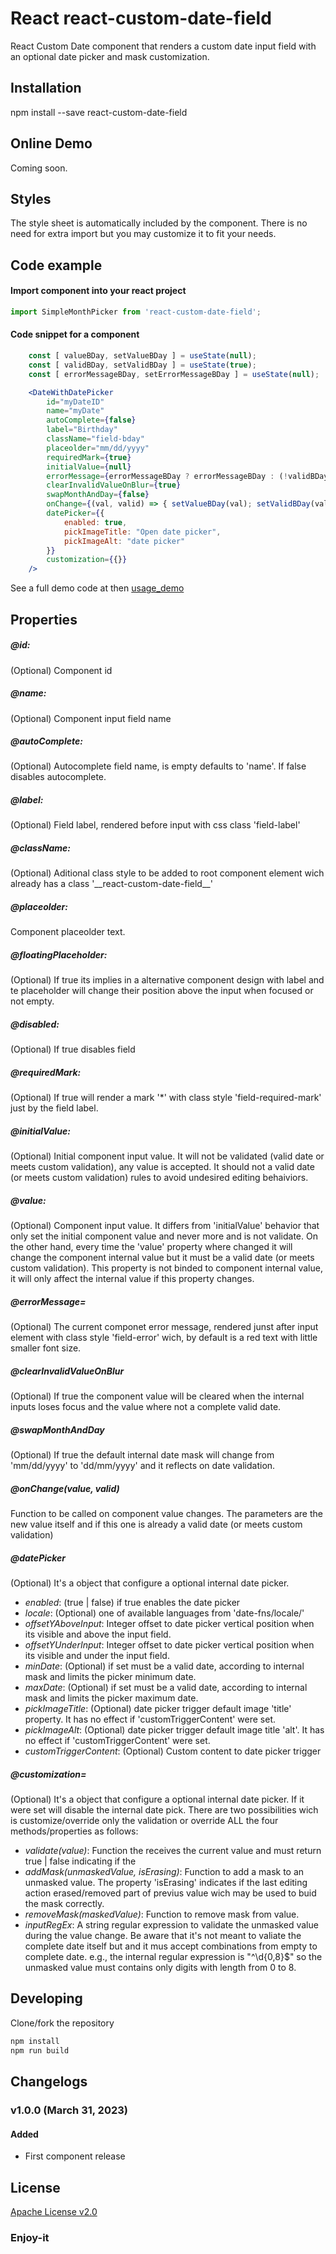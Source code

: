 # React react-custom-date-field

React Custom Date component that renders a custom date input field with an optional date picker and mask customization.

## Installation

npm install --save react-custom-date-field

## Online Demo

Coming soon.

## Styles

The style sheet is automatically included by the component. There is no need for extra import but you may customize it to fit your needs.

## Code example

#### Import component into your react project

```jsx
import SimpleMonthPicker from 'react-custom-date-field';
```

#### Code snippet for a component

```jsx
    const [ valueBDay, setValueBDay ] = useState(null);
    const [ validBDay, setValidBDay ] = useState(true);
    const [ errorMessageBDay, setErrorMessageBDay ] = useState(null);

    <DateWithDatePicker
        id="myDateID"
        name="myDate"
        autoComplete={false}
        label="Birthday"
        className="field-bday"
        placeolder="mm/dd/yyyy"
        requiredMark={true}
        initialValue={null}
        errorMessage={errorMessageBDay ? errorMessageBDay : (!validBDay ? "Invalid value" : "")}
        clearInvalidValueOnBlur={true}
        swapMonthAndDay={false}
        onChange={(val, valid) => { setValueBDay(val); setValidBDay(valid); }}
        datePicker={{ 
            enabled: true,
            pickImageTitle: "Open date picker",
            pickImageAlt: "date picker"
        }}
        customization={{}}
    />
```

See a full demo code at then [usage_demo](https://github.com/dsjsantos/react-custom-date-field/tree/main/usage_demo)

## Properties

##### @id:
(Optional) Component id

##### @name:
(Optional) Component input field name

##### @autoComplete:
(Optional) Autocomplete field name, is empty defaults to 'name'. If false disables autocomplete.

##### @label:
(Optional) Field label, rendered before input with css class 'field-label'

##### @className:
(Optional) Aditional class style to be added to root component element wich already has a class '\_\_react-custom-date-field__'

##### @placeolder:
Component placeolder text.

##### @floatingPlaceholder:
(Optional) If true its implies in a alternative component design with label and te placeholder will change their position above the input when focused or not empty.

##### @disabled:
(Optional) If true disables field

##### @requiredMark:
(Optional) If true will render a mark '*' with class style 'field-required-mark' just by the field label.

##### @initialValue:
(Optional) Initial component input value. It will not be validated (valid date or meets custom validation), any value is accepted. It should not a valid date (or meets custom validation) rules to avoid undesired editing behaiviors.

##### @value:
(Optional) Component input value. It differs from 'initialValue' behavior that only set the initial component value and never more and is not validate. On the other hand, every time the 'value' property where changed it will change the component internal value but it must be a valid date (or meets custom validation). This property is not binded to component internal value, it will only affect the internal value if this property changes. 

##### @errorMessage=
(Optional) The current componet error message, rendered junst after input element with class style 'field-error' wich, by default is a red text with little smaller font size.

##### @clearInvalidValueOnBlur
(Optional) If true the component value will be cleared when the internal inputs loses focus and the value where not a complete valid date.

##### @swapMonthAndDay
(Optional) If true the default internal date mask will change from 'mm/dd/yyyy' to 'dd/mm/yyyy' and it reflects on date validation.

##### @onChange(value, valid)
Function to be called on component value changes. The parameters are the new value itself and if this one is already a valid date (or meets custom validation)

##### @datePicker
(Optional) It's a object that configure a optional internal date picker.


- *enabled*: (true | false) if true enables the date picker
- *locale*: (Optional) one of available languages from 'date-fns/locale/'
- *offsetYAboveInput*: Integer offset to date picker vertical position when its visible and above the input field.
- *offsetYUnderInput*: Integer offset to date picker vertical position when its visible and under the input field.
- *minDate*: (Optional) if set must be a valid date, according to internal mask and limits the picker minimum date.
- *maxDate*: (Optional) if set must be a valid date, according to internal mask and limits the picker maximum date.
- *pickImageTitle*: (Optional) date picker trigger default image 'title' property. It has no effect if 'customTriggerContent' were set.
- *pickImageAlt*: (Optional) date picker trigger default image title 'alt'. It has no effect if 'customTriggerContent' were set.
- *customTriggerContent*: (Optional) Custom content to date picker trigger 

##### @customization=
(Optional) It's a object that configure a optional internal date picker. If it were set will disable the internal date pick. There are two possibilities wich is customize/override only the validation or override ALL the four methods/properties as follows:

- *validate(value)*: Function the receives the current value and must return true | false indicating if the 
- *addMask(unmaskedValue, isErasing)*: Function to add a mask to an unmasked value. The property 'isErasing' indicates if the last editing action erased/removed part of previus value wich may be used to buid the mask correctly.
- *removeMask(maskedValue)*: Function to remove mask from value.
- *inputRegEx*: A string regular expression to validate the unmasked value during the value change. Be aware that it's not meant to valiate the complete date itself but and it mus accept combinations from empty to complete date. e.g., the internal regular expression is "^\d{0,8}$" so the unmasked value must contains only digits with length from 0 to 8.


## Developing

Clone/fork the repository

```sh
npm install
npm run build
```

## Changelogs

### v1.0.0 (March 31, 2023)
#### Added
- First component release

## License

[Apache License v2.0](https://opensource.org/licenses/Apache-2.0)


### Enjoy-it
